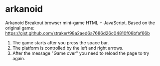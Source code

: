 # arkanoid
Arkanoid Breakout browser mini-game HTML + JavaScript. Based on the original game: https://gist.github.com/straker/98a2aed6a7686d26c04810f08bfaf66b
1. The game starts after you press the space bar. 
2. The platform is controlled by the left and right arrows.
3. After the message "Game over" you need to reload the page to try again.

